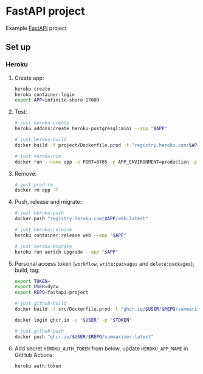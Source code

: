 # FastAPI project

Example [FastAPI](https://fastapi.tiangolo.com/) project

## Set up

### Heroku

1. Create app:

   ```bash
   heroku create
   heroku container:login
   export APP=infinite-shore-17009
   ```

1. Test:

   ```bash
   # just heroku-create
   heroku addons:create heroku-postgresql:mini --app "$APP"

   # just heroku-build
   docker build -f project/Dockerfile.prod -t "registry.heroku.com/$APP/web" ./src

   # just heroku-run
   docker run --name app -e PORT=8765 -e APP_ENVIRONMENT=production -p 5003:8765 "registry.heroku.com/$APP/web":latest
   ```

1. Remove:

   ```bash
   # just prod-rm
   docker rm app -f
   ```

1. Push, release and migrate:

   ```bash
   # just heroku-push
   docker push "registry.heroku.com/$APP/web:latest"

   # just heroku-release
   heroku container:release web --app "$APP"

   # just heroku-migrate
   heroku run aerich upgrade --app "$APP"
   ```

1. Personal access token (`workflow`, `write:packages` and `delete:packages`), build, tag:

   ```bash
   export TOKEN=
   export USER=dycw
   export REPO=fastapi-project

   # just github-build
   docker build -f src/Dockerfile.prod -t "ghcr.io/$USER/$REPO/summarizer:latest" ./src

   docker login ghcr.io -u "$USER" -p "$TOKEN"

   # just github-push
   docker push "ghcr.io/$USER/$REPO/summarizer:latest"
   ```

1. Add secret `HEROKU_AUTH_TOKEN` from below, update `HEROKU_APP_NAME` in
   GitHub Actions:

   ```bash
   heroku auth:token
   ```
